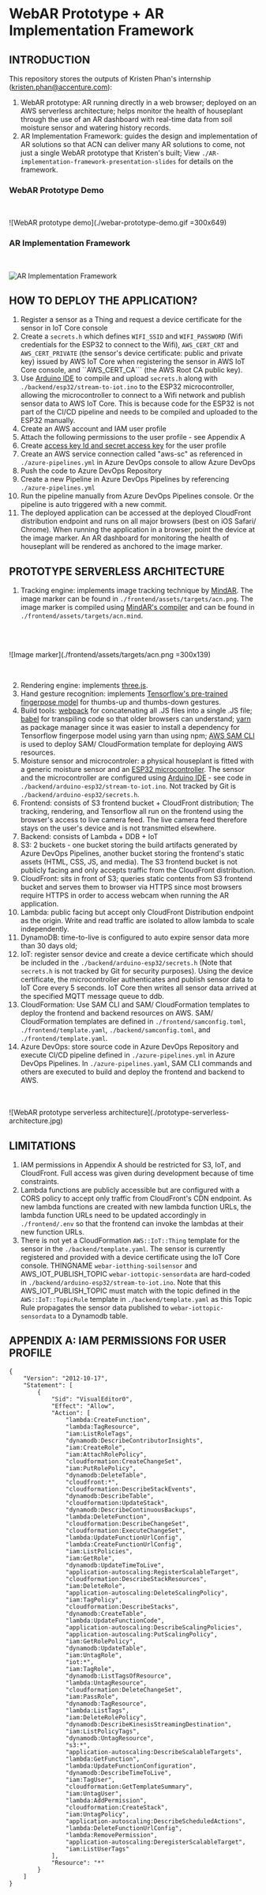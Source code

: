 # WebAR Prototype + AR Implementation Framework
## INTRODUCTION
This repository stores the outputs of Kristen Phan's internship (kristen.phan@accenture.com):
1. WebAR prototype: AR running directly in a web browser; deployed on an AWS serverless architecture; helps monitor the health of houseplant through the use of an AR dashboard with real-time data from soil moisture sensor and watering history records.
2. AR Implementation Framework: guides the design and implementation of AR solutions so that ACN can deliver many AR solutions to come, not just a single WebAR prototype that Kristen's built; View ```./AR-implementation-framework-presentation-slides``` for details on the framework.

### WebAR Prototype Demo
<br />

![WebAR prototype demo](./webar-prototype-demo.gif =300x649)
<br />

### AR Implementation Framework
<br />

![AR Implementation Framework](./AR-implementation-framework.jpg)
<br />

## HOW TO DEPLOY THE APPLICATION?
1. Register a sensor as a Thing and request a device certificate for the sensor in IoT Core console 
2. Create a ```secrets.h``` which defines ```WIFI_SSID``` and ```WIFI_PASSWORD``` (Wifi credentials for the ESP32 to connect to the Wifi), ```AWS_CERT_CRT``` and ```AWS_CERT_PRIVATE``` (the sensor's device certificate: public and private key) issued by AWS IoT Core when registering the sensor in AWS IoT Core console, and ``AWS_CERT_CA``` (the AWS Root CA public key).
3. Use [Arduino IDE](https://www.arduino.cc/en/software/) to compile and upload ```secrets.h``` along with ```./backend/esp32/stream-to-iot.ino``` to the ESP32 microcontroller, allowing the microcontroller to connect to a Wifi network and publish sensor data to AWS IoT Core. This is because code for the ESP32 is not part of the CI/CD pipeline and needs to be compiled and uploaded to the ESP32 manually. 
4. Create an AWS account and IAM user profile
5. Attach the following permissions to the user profile - see Appendix A
6. Create [access key Id and secret access key](https://docs.aws.amazon.com/powershell/latest/userguide/pstools-appendix-sign-up.html) for the user profile
7. Create an AWS service connection called "aws-sc" as referenced in ```./azure-pipelines.yml``` in Azure DevOps console to allow Azure DevOps
8. Push the code to Azure DevOps Repository
9. Create a new Pipeline in Azure DevOps Pipelines by referencing ```./azure-pipelines.yml```
10. Run the pipeline manually from Azure DevOps Pipelines console. Or the pipeline is auto triggered with a new commit.
11. The deployed application can be accessed at the deployed CloudFront distribution endpoint and runs on all major browsers (best on iOS Safari/ Chrome). When running the application in a browser, point the device at the image marker. An AR dashboard for monitoring the health of houseplant will be rendered as anchored to the image marker.

## PROTOTYPE SERVERLESS ARCHITECTURE
1. Tracking engine: implements image tracking technique by [MindAR](https://hiukim.github.io/mind-ar-js-doc/). The image marker can be found in ```./frontend/assets/targets/acn.png```. The image marker is compiled using [MindAR's compiler](https://hiukim.github.io/mind-ar-js-doc/quick-start/compile) and can be found in ```./frontend/assets/targets/acn.mind```.
<br />
<br />

![Image marker](./frontend/assets/targets/acn.png =300x139)

<br />

2. Rendering engine: implements [three.js](https://threejs.org/).
3. Hand gesture recognition: implements [Tensorflow's pre-trained fingerpose model](https://github.com/andypotato/fingerpose) for thumbs-up and thumbs-down gestures.
4. Build tools: [webpack](https://webpack.js.org/) for concatenating all .JS files into a single .JS file; [babel](https://babeljs.io/) for transpiling code so that older browsers can understand; [yarn](https://yarnpkg.com/) as package manager since it was easier to install a dependency for Tensorflow fingerpose model using yarn than using npm; [AWS SAM CLI](https://docs.aws.amazon.com/serverless-application-model/latest/developerguide/serverless-sam-cli-command-reference.html) is used to deploy SAM/ CloudFormation template for deploying AWS resources.  
5. Moisture sensor and microcontroler: a physical houseplant is fitted with a generic moisture sensor and an [ESP32 microcontroller](https://www.espressif.com/en/products/socs/esp32). The sensor and the microcontroller are configured using [Arduino IDE](https://www.arduino.cc/en/software/) - see code in ```./backend/arduino-esp32/stream-to-iot.ino```. Not tracked by Git is ```./backend/arduino-esp32/secrets.h```.    
6. Frontend: consists of S3 frontend bucket + CloudFront distribution; The tracking, rendering, and Tensorflow all run on the frontend using the browser's access to live camera feed. The live camera feed therefore stays on the user's device and is not transmitted elsewhere. 
7. Backend: consists of Lambda + DDB + IoT
8. S3: 2 buckets - one bucket storing the build artifacts generated by Azure DevOps Pipelines, another bucket storing the frontend's static assets (HTML, CSS, JS, and media). The S3 frontend bucket is not publicly facing and only accepts traffic from the CloudFront distribution.
9. CloudFront: sits in front of S3; queries static contents from S3 frontend bucket and serves them to browser via HTTPS since most browsers require HTTPS in order to access webcam when running the AR application.
10. Lambda: public facing but accept only CloudFront Distribution endpoint as the origin. Write and read traffic are isolated to allow lambda to scale independently. 
11. DynamoDB: time-to-live is configured to auto expire sensor data more than 30 days old;
12. IoT: register sensor device and create a device certificate which should be included in the ```./backend/arduino-esp32/secrets.h``` (Note that ```secrets.h``` is not tracked by Git for security purposes). Using the device certificate, the microcontroller authenticates and publish sensor data to IoT Core every 5 seconds. IoT Core then writes all sensor data arrived at the specified MQTT message queue to ddb. 
13. CloudFormation: Use SAM CLI and SAM/ CloudFormation templates to deploy the frontend and backend resources on AWS. SAM/ CloudFormation templates are defined in ```./frontend/samconfig.toml```, ```./frontend/template.yaml```, ```./backend/samconfig.toml```, and ```./frontend/template.yaml```.
14. Azure DevOps: store source code in Azure DevOps Repository and execute CI/CD pipeline defined in ```./azure-pipelines.yml``` in Azure DevOps Pipelines. In ```./azure-pipelines.yaml```, SAM CLI commands and others are executed to build and deploy the frontend and backend to AWS. 
<br />
<br />
![WebAR prototype serverless architecture](./prototype-serverless-architecture.jpg)
<br />

## LIMITATIONS
1. IAM permissions in Appendix A should be restricted for S3, IoT, and CloudFront. Full access was given during development because of time constraints. 
2. Lambda functions are publicly accessible but are configured with a CORS policy to accept only traffic from CloudFront's CDN endpoint. As new lambda functions are created with new lambda function URLs, the lambda function URLs need to be updated accordingly in ```./frontend/.env``` so that the frontend can invoke the lambdas at their new function URLs.
3. There is not yet a CloudFormation ```AWS::IoT::Thing``` template for the sensor in the ```./backend/template.yaml```. The sensor is currently registered and provided with a device certificate using the IoT Core console. THINGNAME ```webar-iotthing-soilsensor``` and AWS_IOT_PUBLISH_TOPIC ```webar-iottopic-sensordata``` are hard-coded in ```./backend/arduino-esp32/stream-to-iot.ino```. Note that this AWS_IOT_PUBLISH_TOPIC must match with the topic defined in the ```AWS::IoT::TopicRule``` template in ```./backend/template.yaml``` as this Topic Rule propagates the sensor data published to ```webar-iottopic-sensordata``` to a Dynamodb table.

## APPENDIX A: IAM PERMISSIONS FOR USER PROFILE

```
{
    "Version": "2012-10-17",
    "Statement": [
        {
            "Sid": "VisualEditor0",
            "Effect": "Allow",
            "Action": [
                "lambda:CreateFunction",
                "lambda:TagResource",
                "iam:ListRoleTags",
                "dynamodb:DescribeContributorInsights",
                "iam:CreateRole",
                "iam:AttachRolePolicy",
                "cloudformation:CreateChangeSet",
                "iam:PutRolePolicy",
                "dynamodb:DeleteTable",
                "cloudfront:*",
                "cloudformation:DescribeStackEvents",
                "dynamodb:DescribeTable",
                "cloudformation:UpdateStack",
                "dynamodb:DescribeContinuousBackups",
                "lambda:DeleteFunction",
                "cloudformation:DescribeChangeSet",
                "cloudformation:ExecuteChangeSet",
                "lambda:UpdateFunctionUrlConfig",
                "lambda:CreateFunctionUrlConfig",
                "iam:ListPolicies",
                "iam:GetRole",
                "dynamodb:UpdateTimeToLive",
                "application-autoscaling:RegisterScalableTarget",
                "cloudformation:DescribeStackResources",
                "iam:DeleteRole",
                "application-autoscaling:DeleteScalingPolicy",
                "iam:TagPolicy",
                "cloudformation:DescribeStacks",
                "dynamodb:CreateTable",
                "lambda:UpdateFunctionCode",
                "application-autoscaling:DescribeScalingPolicies",
                "application-autoscaling:PutScalingPolicy",
                "iam:GetRolePolicy",
                "dynamodb:UpdateTable",
                "iam:UntagRole",
                "iot:*",
                "iam:TagRole",
                "dynamodb:ListTagsOfResource",
                "lambda:UntagResource",
                "cloudformation:DeleteChangeSet",
                "iam:PassRole",
                "dynamodb:TagResource",
                "lambda:ListTags",
                "iam:DeleteRolePolicy",
                "dynamodb:DescribeKinesisStreamingDestination",
                "iam:ListPolicyTags",
                "dynamodb:UntagResource",
                "s3:*",
                "application-autoscaling:DescribeScalableTargets",
                "lambda:GetFunction",
                "lambda:UpdateFunctionConfiguration",
                "dynamodb:DescribeTimeToLive",
                "iam:TagUser",
                "cloudformation:GetTemplateSummary",
                "iam:UntagUser",
                "lambda:AddPermission",
                "cloudformation:CreateStack",
                "iam:UntagPolicy",
                "application-autoscaling:DescribeScheduledActions",
                "lambda:DeleteFunctionUrlConfig",
                "lambda:RemovePermission",
                "application-autoscaling:DeregisterScalableTarget",
                "iam:ListUserTags"
            ],
            "Resource": "*"
        }
    ]
}
```
